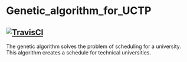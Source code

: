 # Genetic_algorithm_for_UCTP
<a href="https://travis-ci.com/github/TimasTT/Genetic_algorithm_for_UCTP"><img alt="TravisCI" src="https://travis-ci.com/TimasTT/Genetic_algorithm_for_UCTP.svg?branch=main" /></a>
----------------------------------------------------------------------------------------------------------------------------------------
The genetic algorithm solves the problem of scheduling for a university. This algorithm creates a schedule for technical universities.
